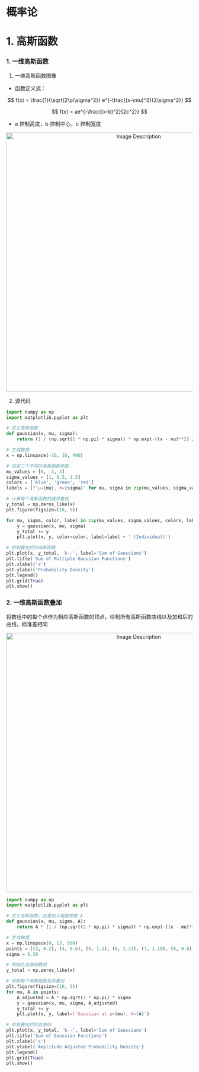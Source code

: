 # 概率论

# 1. 高斯函数

### 1. 一维高斯函数

1. 一维高斯函数图像
- 函数定义式：


$$
f(x) = \frac{1}{\sqrt{2\pi\sigma^2}} e^{-\frac{(x-\mu)^2}{2\sigma^2}}
$$

$$
f(x) = ae^{-\frac{(x-b)^2}{2c^2}}
$$

- a 控制高度，b 控制中心，c 控制宽度

<p align="center">
<img src="https://19640810.xyz/05_image/01_imageHost/20240620-143213.png" alt="Image Description" width="700">
</p>


2. 源代码

```py
import numpy as np
import matplotlib.pyplot as plt

# 定义高斯函数
def gaussian(x, mu, sigma):
    return (1 / (np.sqrt(2 * np.pi) * sigma)) * np.exp(-((x - mu)**2) / (2 * sigma**2))

# 生成数据
x = np.linspace(-10, 10, 400)

# 设定三个不同的高斯函数参数
mu_values = [0, -3, 3]
sigma_values = [1, 0.5, 1.5]
colors = ['blue', 'green', 'red']
labels = [f'µ={mu}, σ={sigma}' for mu, sigma in zip(mu_values, sigma_values)]

# 计算每个高斯函数的值并叠加
y_total = np.zeros_like(x)
plt.figure(figsize=(10, 5))

for mu, sigma, color, label in zip(mu_values, sigma_values, colors, labels):
    y = gaussian(x, mu, sigma)
    y_total += y
    plt.plot(x, y, color=color, label=label + ' (Individual)')

# 绘制叠加后的高斯函数
plt.plot(x, y_total, 'k--', label='Sum of Gaussians')
plt.title('Sum of Multiple Gaussian Functions')
plt.xlabel('x')
plt.ylabel('Probability Density')
plt.legend()
plt.grid(True)
plt.show()
```


### 2. 一维高斯函数叠加

将数组中的每个点作为相应高斯函数的顶点，绘制所有高斯函数曲线以及加和后的曲线，标准差相同

<p align="center">
<img src="https://19640810.xyz/05_image/01_imageHost/20240620-154119.png" alt="Image Description" width="700">
</p>

```py
import numpy as np
import matplotlib.pyplot as plt

# 定义高斯函数，这里加入幅度参数 A
def gaussian(x, mu, sigma, A):
    return A * (1 / (np.sqrt(2 * np.pi) * sigma)) * np.exp(-((x - mu)**2) / (2 * sigma**2))

# 生成数据
x = np.linspace(0, 13, 500)
points = [(3, 0.2), (4, 0.6), (5, 1.1), (6, 1.21), (7, 1.18), (8, 0.8), (9, 0.78), (10, 0.4), (11, 0.15), (12, 0.14), (13, 0.13)]
sigma = 0.38

# 初始化总曲线数组
y_total = np.zeros_like(x)

# 绘制每个高斯函数及其叠加
plt.figure(figsize=(10, 5))
for mu, A in points:
    A_adjusted = A * np.sqrt(2 * np.pi) * sigma
    y = gaussian(x, mu, sigma, A_adjusted)
    y_total += y
    plt.plot(x, y, label=f'Gaussian at µ={mu}, A={A}')

# 绘制叠加后的总曲线
plt.plot(x, y_total, 'k--', label='Sum of Gaussians')
plt.title('Sum of Gaussian Functions')
plt.xlabel('x')
plt.ylabel('Amplitude Adjusted Probability Density')
plt.legend()
plt.grid(True)
plt.show()
```

















